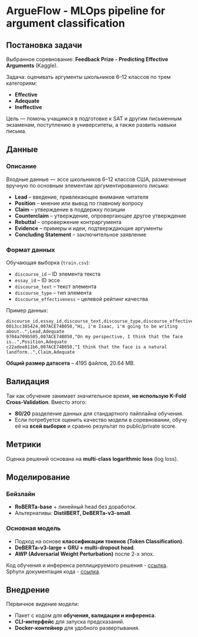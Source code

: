 # ArgueFlow - MLOps pipeline for argument classification

## Постановка задачи

Выбранное соревнование: **Feedback Prize - Predicting Effective Arguments**
(Kaggle).

Задача: оценивать аргументы школьников 6–12 классов по трем категориям:

- **Effective**
- **Adequate**
- **Ineffective**

Цель — помочь учащимся в подготовке к SAT и другим письменным экзаменам,
поступлению в университеты, а также развить навыки письма.

## Данные

### Описание

Входные данные — эссе школьников 6–12 классов США, размеченные вручную по
основным элементам аргументированного письма:

- **Lead** – введение, привлекающее внимание читателя
- **Position** – мнение или вывод по главному вопросу
- **Claim** – утверждение в поддержку позиции
- **Counterclaim** – утверждение, опровергающее другое утверждение
- **Rebuttal** – опровержение контраргумента
- **Evidence** – примеры и идеи, подтверждающие аргументы
- **Concluding Statement** – заключительное заявление

### Формат данных

Обучающая выборка (`train.csv`):

- `discourse_id` – ID элемента текста
- `essay_id` – ID эссе
- `discourse_text` – текст элемента
- `discourse_type` – тип элемента
- `discourse_effectiveness` – целевой рейтинг качества

Пример данных:

```csv
discourse_id,essay_id,discourse_text,discourse_type,discourse_effectiveness
0013cc385424,007ACE74B050,"Hi, i'm Isaac, i'm going to be writing about..",Lead,Adequate
9704a709b505,007ACE74B050,"On my perspective, I think that the face is..",Position,Adequate
c22adee811b6,007ACE74B050,"I think that the face is a natural landform..",Claim,Adequate
```

**Общий размер датасета** – 4195 файлов, 20.64 MB.

## Валидация

Так как обучение занимает значительное время, **не использую K-Fold
Cross-Validation**. Вместо этого:

- **80/20** разделение данных для стандартного пайплайна обучения.
- Если потребуется оценить качество модели в соревновании, обучу её на **всей
  выборке** и сравню результат по public/private score.

## Метрики

Оценка решений основана на **multi-class logarithmic loss** (log loss).

## Моделирование

### Бейзлайн

- **RoBERTa-base** + линейный head без доработок.
- Альтернативы: **DistilBERT, DeBERTa-v3-small**.

### Основная модель

- Подход на основе **классификации токенов (Token Classification)**.
- **DeBERTa-v3-large + GRU + multi-dropout head**.
- **AWP (Adversarial Weight Perturbation)** после 2-х эпох.

Код обучения и инференса реплицируемого решения -
[ссылка](https://www.kaggle.com/competitions/feedback-prize-effectiveness/discussion/347369).
\
Sphynx документация кода - [ссылка](https://vsweatherfield.github.io/argueflow/).

## Внедрение

Первичное видение модели:

- Пакет с кодом для **обучения, валидации и инференса**.
- **CLI-интерфейс** для запуска предсказаний.
- **Docker-контейнер** для удобного развертывания.
